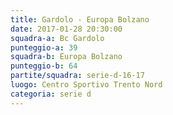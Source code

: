 ```yaml
---
title: Gardolo - Europa Bolzano
date: 2017-01-28 20:30:00
squadra-a: Bc Gardolo
punteggio-a: 39
squadra-b: Europa Bolzano
punteggio-b: 64
partite/squadra: serie-d-16-17
luogo: Centro Sportivo Trento Nord
categoria: serie d
---
```

